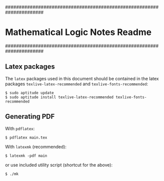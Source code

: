 ######################################################################
#   Mathematical Logic Notes Readme                                  #
######################################################################

## Latex packages

The `latex` packages used in this document should be contained in the
latex packages `texlive-latex-recommended` and
`texlive-fonts-recommended`:

    $ sudo aptitude update
    $ sudo aptitude install texlive-latex-recommended texlive-fonts-recommended



## Generating PDF

With `pdflatex`:

    $ pdflatex main.tex

With `latexmk` (recommended):

    $ latexmk -pdf main

or use included utility script (shortcut for the above):

    $ ./mk
